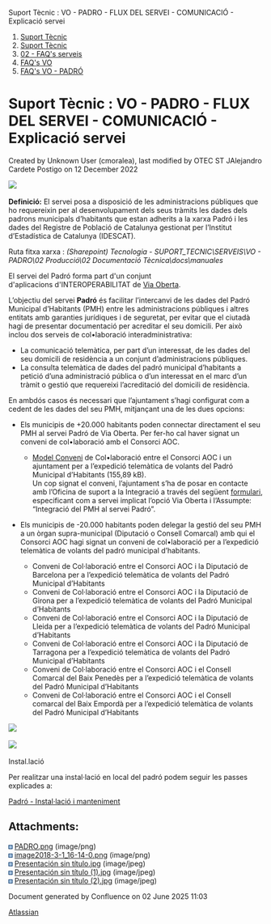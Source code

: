 Suport Tècnic : VO - PADRO - FLUX DEL SERVEI - COMUNICACIÓ - Explicació servei  

1.  [Suport Tècnic](index.html)
2.  [Suport Tècnic](13893782.html)
3.  [02 - FAQ's serveis](26313393.html)
4.  [FAQ's VO](28705575.html)
5.  [FAQ's VO - PADRÓ](28705583.html)

Suport Tècnic : VO - PADRO - FLUX DEL SERVEI - COMUNICACIÓ - Explicació servei
==============================================================================

Created by Unknown User (cmoralea), last modified by OTEC ST JAlejandro Cardete Postigo on 12 December 2022

![](attachments/26313421/26316324.png)

  

**Definició:** El servei posa a disposició de les administracions públiques que ho requereixin per al desenvolupament dels seus tràmits les dades dels padrons municipals d’habitants que estan adherits a la xarxa Padró i les dades del Registre de Població de Catalunya gestionat per l’Institut d’Estadística de Catalunya (IDESCAT).

Ruta fitxa xarxa : _(Sharepoint) Tecnologia - SUPORT\_TECNIC\\SERVEIS\\VO - PADRO\\02 Producció\\02 Documentació Tècnica\\docs\\manuales_

El servei del Padró forma part d'un conjunt d'aplicacions d'INTEROPERABILITAT de [Via Oberta](https://www.aoc.cat/serveis/).

L’objectiu del servei **Padró** és facilitar l’intercanvi de les dades del Padró Municipal d’Habitants (PMH) entre les administracions públiques i altres entitats amb garanties jurídiques i de seguretat, per evitar que el ciutadà hagi de presentar documentació per acreditar el seu domicili. Per això inclou dos serveis de col•laboració interadministrativa:

*   La comunicació telemàtica, per part d’un interessat, de les dades del seu domicili de residència a un conjunt d’administracions públiques.
*   La consulta telemàtica de dades del padró municipal d’habitants a petició d’una administració pública o d’un interessat en el marc d’un tràmit o gestió que requereixi l’acreditació del domicili de residència.

En ambdós casos és necessari que l’ajuntament s’hagi configurat com a cedent de les dades del seu PMH, mitjançant una de les dues opcions:

*   Els municipis de +20.000 habitants poden connectar directament el seu PMH al servei Padró de Via Oberta. Per fer-ho cal haver signat un conveni de col•laboració amb el Consorci AOC.
    *   [Model Conveni](https://www.aoc.cat/wp-content/uploads/2015/02/viaoberta-conveni_padro.pdf) de Col•laboració entre el Consorci AOC i un ajuntament per a l’expedició telemàtica de volants del Padró Municipal d’Habitants (155,89 kB).  
        Un cop signat el conveni, l’ajuntament s’ha de posar en contacte amb l’Oficina de suport a la Integració a través del següent [formulari](http://suport.aoc.cat/), especificant com a servei implicat l’opció Via Oberta i l’Assumpte: “Integració del PMH al servei Padró”.

*   Els municipis de -20.000 habitants poden delegar la gestió del seu PMH a un òrgan supra-municipal (Diputació o Consell Comarcal) amb qui el Consorci AOC hagi signat un conveni de col•laboració per a l’expedició telemàtica de volants del padró municipal d’habitants.
    *   Conveni de Col·laboració entre el Consorci AOC i la Diputació de Barcelona per a l’expedició telemàtica de volants del Padró Municipal d’Habitants
    *   Conveni de Col·laboració entre el Consorci AOC i la Diputació de Girona per a l’expedició telemàtica de volants del Padró Municipal d’Habitants
    *   Conveni de Col·laboració entre el Consorci AOC i la Diputació de Lleida per a l’expedició telemàtica de volants del Padró Municipal d’Habitants
    *   Conveni de Col·laboració entre el Consorci AOC i la Diputació de Tarragona per a l’expedició telemàtica de volants del Padró Municipal d’Habitants
    *   Conveni de Col·laboració entre el Consorci AOC i el Consell Comarcal del Baix Penedès per a l’expedició telemàtica de volants del Padró Municipal d’Habitants
    *   Conveni de Col·laboració entre el Consorci AOC i el Consell comarcal del Baix Empordà per a l’expedició telemàtica de volants del Padró Municipal d’Habitants

  

![](attachments/26313421/26316010.jpg)  
  

![](attachments/26313421/26315637.jpg)

  

  

  

Instal.lació

Per realitzar una instal·lació en local del padró podem seguir les passes explicades a:

[Padró - Instal·lació i manteniment](26313622.html)

Attachments:
------------

![](images/icons/bullet_blue.gif) [PADRO.png](attachments/26313421/26316324.png) (image/png)  
![](images/icons/bullet_blue.gif) [image2018-3-1\_16-14-0.png](attachments/26313421/26314097.png) (image/png)  
![](images/icons/bullet_blue.gif) [Presentación sin título.jpg](attachments/26313421/26315632.jpg) (image/jpeg)  
![](images/icons/bullet_blue.gif) [Presentación sin título (1).jpg](attachments/26313421/26315637.jpg) (image/jpeg)  
![](images/icons/bullet_blue.gif) [Presentación sin título (2).jpg](attachments/26313421/26316010.jpg) (image/jpeg)  

Document generated by Confluence on 02 June 2025 11:03

[Atlassian](http://www.atlassian.com/)